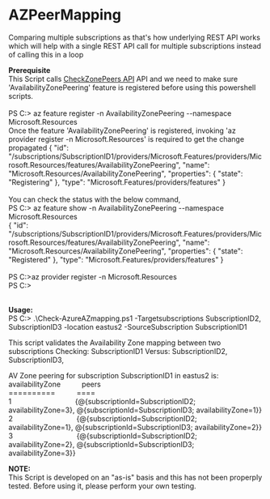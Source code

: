 # AZPeerMapping
Comparing multiple subscriptions as that's how underlying REST API works which will help with a single REST API call for multiple subscriptions instead of calling this in a loop

**Prerequisite** <br/>
 This Script calls [CheckZonePeers API](https://learn.microsoft.com/en-us/rest/api/resources/subscriptions/check-zone-peers?tabs=HTTP) API and we need to make sure 'AvailabilityZonePeering' feature is registered before using this powershell scripts.
<br/><br/>
PS C:\> az feature register -n AvailabilityZonePeering --namespace Microsoft.Resources <br/>
Once the feature 'AvailabilityZonePeering' is registered, invoking 'az provider register -n Microsoft.Resources' is required to get the change propagated
{
  "id": "/subscriptions/SubscriptionID1/providers/Microsoft.Features/providers/Microsoft.Resources/features/AvailabilityZonePeering",
  "name": "Microsoft.Resources/AvailabilityZonePeering",
  "properties": {
    "state": "Registering"
  },
  "type": "Microsoft.Features/providers/features"
}
<br/><br/>
You can check the status with the below command,<br/>
PS C:\> az feature show -n AvailabilityZonePeering --namespace Microsoft.Resources <br/>
{
  "id": "/subscriptions/SubscriptionID1/providers/Microsoft.Features/providers/Microsoft.Resources/features/AvailabilityZonePeering",
  "name": "Microsoft.Resources/AvailabilityZonePeering",
  "properties": {
    "state": "Registered"
  },
  "type": "Microsoft.Features/providers/features"
}
<br/><br/>
PS C:\>az provider register -n Microsoft.Resources<br/>
PS C:\><br/><br/>
 



**Usage:** <br/>
PS C:\> .\Check-AzureAZmapping.ps1 -Targetsubscriptions SubscriptionID2, SubscriptionID3 -location eastus2 -SourceSubscription SubscriptionID1

 This script validates the Availability Zone mapping between two subscriptions
  Checking:  SubscriptionID1
  Versus:    SubscriptionID2, SubscriptionID3,

AV Zone peering for subscription SubscriptionID1 in eastus2 is: <br/>
availabilityZone&emsp;&emsp;&emsp;peers <br/>
==========&ensp;&emsp;&emsp;&ensp;====<br/>
1&emsp;&emsp;&emsp;&emsp;&emsp;&emsp;&emsp;&emsp;&emsp;{@{subscriptionId=SubscriptionID2; availabilityZone=3}, @{subscriptionId=SubscriptionID3; availabilityZone=1}} <br/>
2&emsp;&emsp;&emsp;&emsp;&emsp;&emsp;&emsp;&emsp;&emsp;{@{subscriptionId=SubscriptionID2; availabilityZone=1}, @{subscriptionId=SubscriptionID3; availabilityZone=2}} <br/>
3&emsp;&emsp;&emsp;&emsp;&emsp;&emsp;&emsp;&emsp;&emsp;{@{subscriptionId=SubscriptionID2; availabilityZone=2}, @{subscriptionId=SubscriptionID3; availabilityZone=3}} <br/>


**NOTE:** <br/>
This Script is developed on an "as-is" basis and this has not been properply tested. Before using it, please perform your own testing.
